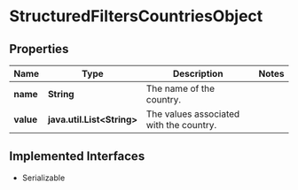 

# StructuredFiltersCountriesObject


## Properties

Name | Type | Description | Notes
------------ | ------------- | ------------- | -------------
**name** | **String** | The name of the country. | 
**value** | **java.util.List&lt;String&gt;** | The values associated with the country. | 


## Implemented Interfaces

* Serializable


